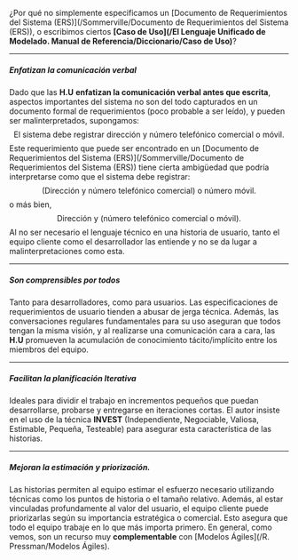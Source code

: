 ¿Por qué no simplemente especificamos un [Documento de Requerimientos del Sistema (ERS)](/Sommerville/Documento de Requerimientos del Sistema (ERS)), o escribimos ciertos **[Caso de Uso](/El Lenguaje Unificado de Modelado. Manual de Referencia/Diccionario/Caso de Uso)**?
****
##### ***Enfatizan la comunicación verbal***
Dado que las **H.U** **enfatizan la comunicación verbal antes que escrita**, aspectos importantes del sistema no son del todo capturados en un documento formal de requerimientos (poco probable a ser leído), y pueden ser malinterpretados, supongamos: $$\text{El sistema debe registrar dirección y número telefónico comercial o móvil.}$$Este requerimiento que puede ser encontrado en un [Documento de Requerimientos del Sistema (ERS)](/Sommerville/Documento de Requerimientos del Sistema (ERS)) tiene cierta ambigüedad que podría interpretarse como que el sistema debe registrar:$$\text{(Dirección y número telefónico comercial) o número móvil.}$$o más bien, $$\text{Dirección y (número telefónico comercial o móvil).}$$Al no ser necesario el lenguaje técnico en una historia de usuario, tanto el equipo cliente como el desarrollador las entiende y no se da lugar a malinterpretaciones como esta.
****
##### ***Son comprensibles por todos***
Tanto para desarrolladores, como para usuarios. Las especificaciones de requerimientos de usuario tienden a abusar de jerga técnica. 
Además, las conversaciones regulares fundamentales para su uso aseguran que todos tengan la misma visión, y al realizarse una comunicación cara a cara, las **H.U** promueven la acumulación de conocimiento tácito/implícito entre los miembros del equipo.
****
##### ***Facilitan la planificación Iterativa***
Ideales para dividir el trabajo en incrementos pequeños que puedan desarrollarse, probarse y entregarse en iteraciones cortas. El autor insiste en el uso de la técnica **INVEST** (Independiente, Negociable, Valiosa, Estimable, Pequeña, Testeable) para asegurar esta característica de las historias.
****
##### ***Mejoran la estimación y priorización.***
Las historias permiten al equipo estimar el esfuerzo necesario utilizando técnicas como los puntos de historia o el tamaño relativo. Además, al estar vinculadas profundamente al valor del usuario, el equipo cliente puede priorizarlas según su importancia estratégica o comercial. Esto asegura que todo el equipo trabaje en lo que más importa primero.
En general, como vemos, son un recurso muy **complementable** con [Modelos Ágiles](/R. Pressman/Modelos Ágiles).
